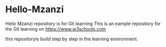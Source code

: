 # Hello-Mzanzi
Hello Mzanzi repository is for Git learning
This is an eample repository for the Git learning on https://www.w3schools.com

this repositoryis build step by step in the learning environment.